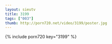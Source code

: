 ```yaml
--- 
layout: sieutv
title: 3199
tags: ["003"]
thumb: http://porn720.net/video/3199/poster.jpg
---
```

{% include porn720 key="3199" %} 

